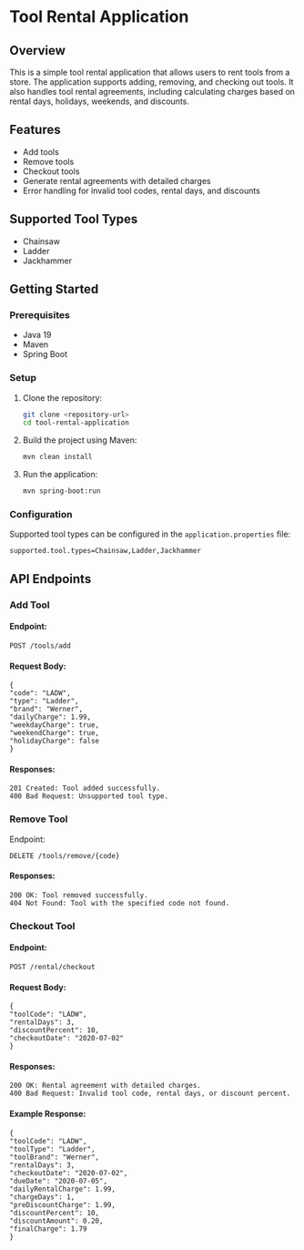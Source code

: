 # Tool Rental Application

## Overview

This is a simple tool rental application that allows users to rent tools from a store. The application supports adding, removing, and checking out tools. It also handles tool rental agreements, including calculating charges based on rental days, holidays, weekends, and discounts.

## Features

- Add tools
- Remove tools
- Checkout tools
- Generate rental agreements with detailed charges
- Error handling for invalid tool codes, rental days, and discounts

## Supported Tool Types

- Chainsaw
- Ladder
- Jackhammer

## Getting Started

### Prerequisites

- Java 19
- Maven
- Spring Boot

### Setup

1. Clone the repository:

    ```sh
    git clone <repository-url>
    cd tool-rental-application
    ```

2. Build the project using Maven:

    ```sh
    mvn clean install
    ```

3. Run the application:

    ```sh
    mvn spring-boot:run
    ```

### Configuration

Supported tool types can be configured in the `application.properties` file:

```properties
supported.tool.types=Chainsaw,Ladder,Jackhammer
```
## API Endpoints

### Add Tool

#### Endpoint:

```POST /tools/add```

#### Request Body:

```
{
"code": "LADW",
"type": "Ladder",
"brand": "Werner",
"dailyCharge": 1.99,
"weekdayCharge": true,
"weekendCharge": true,
"holidayCharge": false
}
```

#### Responses:

```
201 Created: Tool added successfully.
400 Bad Request: Unsupported tool type.
```

### Remove Tool
Endpoint:

```DELETE /tools/remove/{code}```
#### Responses:

```
200 OK: Tool removed successfully.
404 Not Found: Tool with the specified code not found.
```

### Checkout Tool
#### Endpoint:
```POST /rental/checkout```

#### Request Body:

```
{
"toolCode": "LADW",
"rentalDays": 3,
"discountPercent": 10,
"checkoutDate": "2020-07-02"
}
```
#### Responses:

```
200 OK: Rental agreement with detailed charges. 
400 Bad Request: Invalid tool code, rental days, or discount percent.
```
#### Example Response:
```
{
"toolCode": "LADW",
"toolType": "Ladder",
"toolBrand": "Werner",
"rentalDays": 3,
"checkoutDate": "2020-07-02",
"dueDate": "2020-07-05",
"dailyRentalCharge": 1.99,
"chargeDays": 1,
"preDiscountCharge": 1.99,
"discountPercent": 10,
"discountAmount": 0.20,
"finalCharge": 1.79
}
```